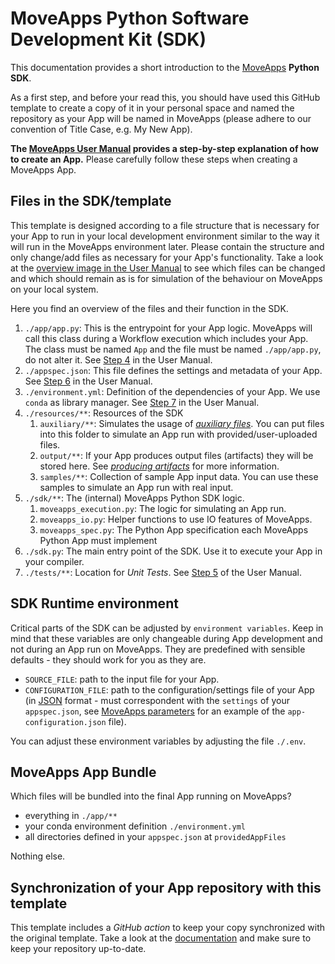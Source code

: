 # MoveApps Python Software Development Kit (SDK)

This documentation provides a short introduction to the [MoveApps](https://www.moveapps.org ':ignore') **Python SDK**.

As a first step, and before your read this, you should have used this GitHub template to create a copy of it in your personal space and named the repository as your App will be named in MoveApps (please adhere to our convention of Title Case, e.g. My New App).

**The [MoveApps User Manual](https://docs.moveapps.org/#/create_py_app) provides a step-by-step explanation of how to create an App.** Please carefully follow these steps when creating a MoveApps App.


## Files in the SDK/template

This template is designed according to a file structure that is necessary for your App to run in your local development environment similar to the way it will run in the MoveApps environment later. Please contain the structure and only change/add files as necessary for your App's functionality. Take a look at the [overview image in the User Manual](https://docs.moveapps.org/#/create_py_app ':ignore') to see which files can be changed and which should remain as is for simulation of the behaviour on MoveApps on your local system.

Here you find an overview of the files and their function in the SDK.

1. `./app/app.py`: This is the entrypoint for your App logic. MoveApps will call this class during a Workflow execution which includes your App. The class must be named `App` and the file must be named `./app/app.py`, do not alter it. See [Step 4](https://docs.moveapps.org/#/create_py_app#step-4-develop-the-app-code-locally-within-the-template ':ignore') in the User Manual.
1. `./appspec.json`: This file defines the settings and metadata of your App. See [Step 6](https://docs.moveapps.org/#/create_py_app?id=step-6-write-app-specifications ':ignore') in the User Manual.
1. `./environment.yml`: Definition of the dependencies of your App. We use `conda` as library manager. See [Step 7](https://docs.moveapps.org/#/create_py_app?id=step-7-store-environment-dependencies ':ignore') in the User Manual.
1. `./resources/**`: Resources of the SDK
   1. `auxiliary/**`: Simulates the usage of [*auxiliary files*](https://docs.moveapps.org/#/auxiliary ':ignore'). You can put files into this folder to simulate an App run with provided/user-uploaded files. 
   1. `output/**`: If your App produces output files (artifacts) they will be stored here. See [*producing artifacts*](https://docs.moveapps.org/#/copilot-python-sdk?id=producing-app-artifacts ':ignore') for more information.
   1. `samples/**`: Collection of sample App input data. You can use these samples to simulate an App run with real input.
1. `./sdk/**`: The (internal) MoveApps Python SDK logic.
   1. `moveapps_execution.py`: The logic for simulating an App run.
   1. `moveapps_io.py`: Helper functions to use IO features of MoveApps.
   1. `moveapps_spec.py`: The Python App specification each MoveApps Python App must implement
1. `./sdk.py`: The main entry point of the SDK. Use it to execute your App in your compiler.
1. `./tests/**`: Location for *Unit Tests*. See [Step 5](https://docs.moveapps.org/#/create_py_app#=step-5-test-your-app-locally ':ignore') of the User Manual.


## SDK Runtime environment

Critical parts of the SDK can be adjusted by `environment variables`. Keep in mind that these variables are only changeable during App development and not during an App run on MoveApps. They are predefined with sensible defaults - they should work for you as they are.

- `SOURCE_FILE`: path to the input file for your App.
- `CONFIGURATION_FILE`: path to the configuration/settings file of your App (in [JSON](https://www.w3schools.com/js/js_json_intro.asp) format - must correspondent with the `settings` of your `appspec.json`, see [MoveApps parameters](https://docs.moveapps.org/#/copilot-python-sdk.md#moveapps-parameters ':ignore') for an example of the `app-configuration.json` file).

You can adjust these environment variables by adjusting the file `./.env`.


## MoveApps App Bundle

Which files will be bundled into the final App running on MoveApps?

- everything in `./app/**`
- your conda environment definition `./environment.yml`
- all directories defined in your `appspec.json` at `providedAppFiles` 

Nothing else.


## Synchronization of your App repository with this template

This template includes a _GitHub action_ to keep your copy synchronized with the original template. Take a look at the [documentation](https://docs.moveapps.org/#/manage_Pyapp_github#keep-your-repositories-up-to-date-sync-with-templates) and make sure to keep your repository up-to-date.
